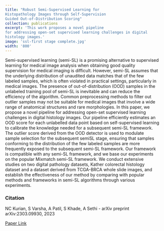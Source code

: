 ```yaml
---
title: "Robust Semi-Supervised Learning for
Histopathology Images through Self-Supervision
Guided Out-of-Distribution Scoring"
collection: publications
excerpt: 'This work proposes a novel pipeline
for addressing open-set supervised learning challenges in digital
histology images.'
image: 'ssl-first stage complete.jpg'
width: '800'
---
```

Semi-supervised learning (semi-SL) is a promising
alternative to supervised learning for medical image analysis
when obtaining good quality supervision for medical imaging
is difficult. However, semi-SL assumes that the underlying distribution of unaudited data matches that of the few labeled samples,
which is often violated in practical settings, particularly in medical images. The presence of out-of-distribution (OOD) samples
in the unlabeled training pool of semi-SL is inevitable and can
reduce the efficiency of the algorithm. Common preprocessing
methods to filter out outlier samples may not be suitable for
medical images that involve a wide range of anatomical structures
and rare morphologies. In this paper, we propose a novel pipeline
for addressing open-set supervised learning challenges in digital
histology images. Our pipeline efficiently estimates an OOD score
for each unlabelled data point based on self-supervised learning
to calibrate the knowledge needed for a subsequent semi-SL
framework. The outlier score derived from the OOD detector
is used to modulate sample selection for the subsequent semiSL stage, ensuring that samples conforming to the distribution
of the few labeled samples are more frequently exposed to the
subsequent semi-SL framework. Our framework is compatible
with any semi-SL framework, and we base our experiments on
the popular Mixmatch semi-SL framework. We conduct extensive
studies on two digital pathology datasets, Kather colorectal
histology dataset and a dataset derived from TCGA-BRCA whole
slide images, and establish the effectiveness of our method by
comparing with popular methods and frameworks in semi-SL
algorithms through various experiments.

### Citation
NC Kurian, S Varsha, A Patil, S Khade, A Sethi - arXiv preprint arXiv:2303.09930, 2023

[Paper Link](https://arxiv.org/pdf/2303.09930.pdf)
